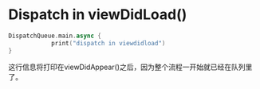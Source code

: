 # Dispatch in viewDidLoad\(\)

```swift
DispatchQueue.main.async {
            print("dispatch in viewdidload")
}

```

这行信息将打印在viewDidAppear\(\)之后，因为整个流程一开始就已经在队列里了。

